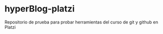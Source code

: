 # hyperBlog-platzi
Repositorio de prueba para probar herramientas del curso de git y github en Platzi
